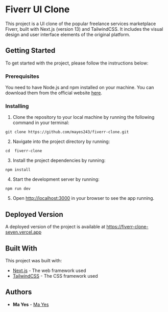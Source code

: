 # Fiverr UI Clone

This project is a UI clone of the popular freelance services marketplace Fiverr, built with Next.js (version 13) and TailwindCSS. It includes the visual design and user interface elements of the original platform.

## Getting Started

To get started with the project, please follow the instructions below:

### Prerequisites

You need to have Node.js and npm installed on your machine. You can download them from the official website [here](https://nodejs.org/en/download/).

### Installing

1. Clone the repository to your local machine by running the following command in your terminal:

```
git clone https://github.com/mayes243/fiverr-clone.git
```

2. Navigate into the project directory by running:

```
cd  fiverr-clone
```

3. Install the project dependencies by running:

```
npm install
```

4. Start the development server by running:

```
npm run dev
```

5. Open [http://localhost:3000](http://localhost:3000) in your browser to see the app running.

## Deployed Version

A deployed version of the project is available at <a href="https://fiverr-clone-seven.vercel.app" target="_blank" rel="noopener noreferrer">https://fiverr-clone-seven.vercel.app</a>

## Built With

This project was built with:

- [Next.js](https://nextjs.org/) - The web framework used
- [TailwindCSS](https://tailwindcss.com/) - The CSS framework used

## Authors

- **Ma Yes** - [Ma Yes](https://github.com/mayes243)
